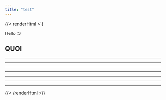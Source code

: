 ```yaml
---
title: "test"
---
```


{{< renderHtml >}}
    <p>Hello :3</p>
    <h2>QUOI</h2>
    <hr>
    <hr>
    <hr>
    <hr>
    <hr>
    <hr>
    <hr>
{{< /renderHtml >}}


